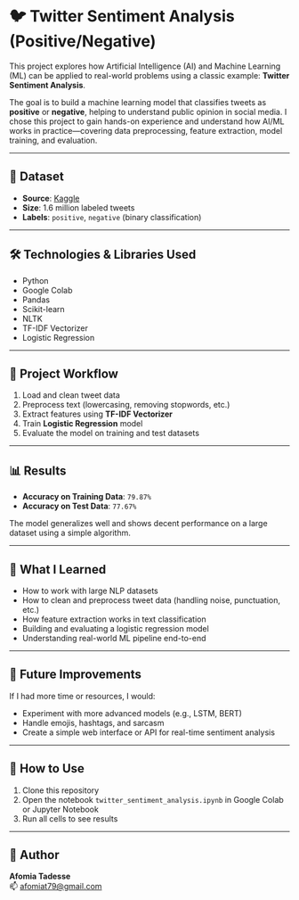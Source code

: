 # 🐦 Twitter Sentiment Analysis (Positive/Negative)

This project explores how Artificial Intelligence (AI) and Machine Learning (ML) can be applied to real-world problems using a classic example: **Twitter Sentiment Analysis**.

The goal is to build a machine learning model that classifies tweets as **positive** or **negative**, helping to understand public opinion in social media. I chose this project to gain hands-on experience and understand how AI/ML works in practice—covering data preprocessing, feature extraction, model training, and evaluation.

---

## 📂 Dataset

- **Source**: [Kaggle](https://www.kaggle.com/datasets/kazanova/sentiment140)  
- **Size**: 1.6 million labeled tweets  
- **Labels**: `positive`, `negative` (binary classification)

---

## 🛠️ Technologies & Libraries Used

- Python
- Google Colab
- Pandas
- Scikit-learn
- NLTK
- TF-IDF Vectorizer
- Logistic Regression

---

## 🔄 Project Workflow

1. Load and clean tweet data  
2. Preprocess text (lowercasing, removing stopwords, etc.)  
3. Extract features using **TF-IDF Vectorizer**  
4. Train **Logistic Regression** model  
5. Evaluate the model on training and test datasets  

---

## 📊 Results

- **Accuracy on Training Data**: `79.87%`  
- **Accuracy on Test Data**: `77.67%`

The model generalizes well and shows decent performance on a large dataset using a simple algorithm.

---

## 🚀 What I Learned

- How to work with large NLP datasets  
- How to clean and preprocess tweet data (handling noise, punctuation, etc.)  
- How feature extraction works in text classification  
- Building and evaluating a logistic regression model  
- Understanding real-world ML pipeline end-to-end

---

## 🔮 Future Improvements

If I had more time or resources, I would:
- Experiment with more advanced models (e.g., LSTM, BERT)
- Handle emojis, hashtags, and sarcasm
- Create a simple web interface or API for real-time sentiment analysis

---

## 🧠 How to Use

1. Clone this repository  
2. Open the notebook `twitter_sentiment_analysis.ipynb` in Google Colab or Jupyter Notebook  
3. Run all cells to see results  

---

## 👤 Author

**Afomia Tadesse**  
📫 afomiat79@gmail.com


